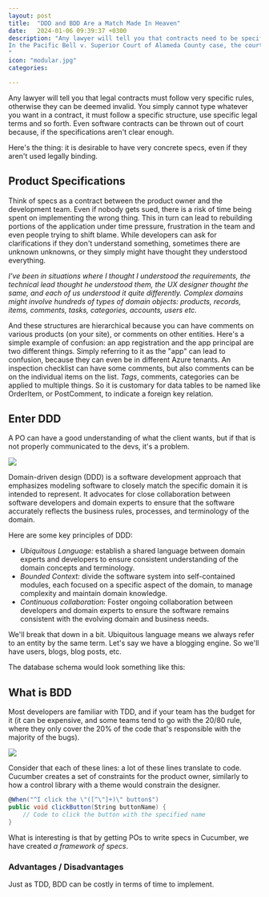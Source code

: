 ```yaml
---
layout: post
title:  "DDD and BDD Are a Match Made In Heaven"
date:   2024-01-06 09:39:37 +0300
description: "Any lawyer will tell you that contracts need to be specific, otherwise they can be thrown out of court quite easily. Prenuptial agreements are famous for being thrown out of court.
In the Pacific Bell v. Superior Court of Alameda County case, the court held that a contract between a telephone company and its customers was invalid because it was ambiguous and did not clearly define the scope of the company’s services.
"
icon: "modular.jpg"
categories: 

---
```

Any lawyer will tell you that legal contracts must follow very specific rules, otherwise they can be deemed invalid. You simply cannot type whatever you want in a contract, it must follow a specific structure, use specific legal terms and so forth. Even software contracts can be thrown out of court because, if the specifications aren't clear enough.

Here's the thing: it is desirable to have very concrete specs, even if they aren't used legally binding.

## Product Specifications

Think of specs as a contract between the product owner and the development team. Even if nobody gets sued, there is a risk of time being spent on implementing the wrong thing. This in turn can lead to rebuilding portions of the application under time pressure, frustration in the team and even people trying to shift blame. While developers can ask for clarifications if they don't understand something, sometimes there are unknown unknowns, or they simply might have thought they understood everything.

*I've been in situations where I thought I understood the requirements, the technical lead thought he understood them, the UX designer thought the same, and each of us understood it quite differently. Complex domains might involve hundreds of types of domain objects: products, records, items, comments, tasks, categories, accounts, users etc.*

And these structures are hierarchical because you can have comments on various products (on your site), or comments on other entities. Here's a simple example of confusion: an app registration and the app principal are two different things. Simply referring to it as the "app" can lead to confusion, because they can even be in different Azure tenants. An inspection checklist can have some comments, but also comments can be on the individual items on the list. *Tags*, comments, categories can be applied to multiple things. So it is customary for data tables to be named like OrderItem, or PostComment, to indicate a foreign key relation.

## Enter DDD

A PO can have a good understanding of what the client wants, but if that is not properly communicated to the devs, it's a problem.

<img src="ddd.jpg" class="img" />

Domain-driven design (DDD) is a software development approach that emphasizes modeling software to closely match the specific domain it is intended to represent. It advocates for close collaboration between software developers and domain experts to ensure that the software accurately reflects the business rules, processes, and terminology of the domain.

Here are some key principles of DDD:

* *Ubiquitous Language:* establish a shared language between domain experts and developers to ensure consistent understanding of the domain concepts and terminology.
* *Bounded Context:* divide the software system into self-contained modules, each focused on a specific aspect of the domain, to manage complexity and maintain domain knowledge.
* *Continuous collaboration:* Foster ongoing collaboration between developers and domain experts to ensure the software remains consistent with the evolving domain and business needs.

We'll break that down in a bit. Ubiquitous language means we always refer to an entity by the same term. Let's say we have a blogging engine. So we'll have users, blogs, blog posts, etc.

The database schema would look something like this:

## What is BDD
Most developers are familiar with TDD, and if your team has the budget for it (it can be expensive, and some teams tend to go with the 20/80 rule, where they only cover the 20% of the code that's responsible with the majority of the bugs). 

<img src="cucumber.jpg" class="img" />

Consider that each of these lines: a lot of these lines translate to code. Cucumber creates a set of constraints for the product owner, similarly to how a control library with a theme would constrain the designer. 
```csharp
@When("^I click the \"([^\"]+)\" button$")
public void clickButton(String buttonName) {
    // Code to click the button with the specified name
}
```

What is interesting is that by getting POs to write specs in Cucumber, we have created *a framework of specs*.

### Advantages / Disadvantages

Just as TDD, BDD can be costly in terms of time to implement.